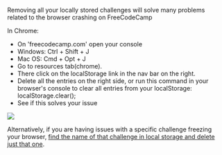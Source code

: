Removing all your locally stored challenges will solve many problems related to the browser crashing on FreeCodeCamp

In Chrome:
* On 'freecodecamp.com' open your console
 * Windows: Ctrl + Shift + J
 * Mac OS: Cmd + Opt + J
* Go to resources tab(chrome). 
 * There click on the localStorage link in the nav bar on the right.
* Delete all the entries on the right side, or run this command in your browser's console to clear all entries from your localStorage: localStorage.clear();
* See if this solves your issue

![](https://cloud.githubusercontent.com/assets/6775919/9448820/911626ee-4a53-11e5-98c9-b2bf4ca50816.png)

Alternatively, if you are having issues with a specific challenge freezing your browser, [find the name of that challenge in local storage and delete just that one](How-to-clear-specific-values-from-your-browser's-local-storage).
